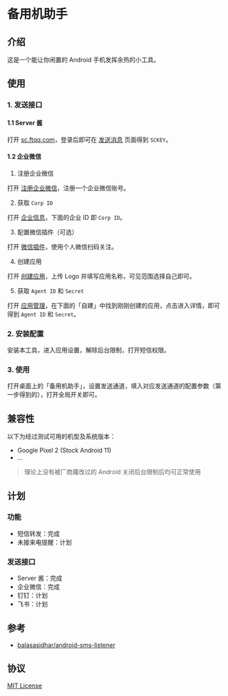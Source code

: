 # 备用机助手

## 介绍

这是一个能让你闲置的 Android 手机发挥余热的小工具。

## 使用

### 1. 发送接口

#### 1.1 Server 酱

打开 [sc.ftqq.com](https://sc.ftqq.com)，登录后即可在 [发送消息](https://sc.ftqq.com/?c=code) 页面得到 `SCKEY`。

#### 1.2 企业微信

1. 注册企业微信

打开 [注册企业微信](https://work.weixin.qq.com/wework_admin/register_wx?from=loginpage)，注册一个企业微信账号。

2. 获取 `Corp ID`

打开 [企业信息](https://work.weixin.qq.com/wework_admin/frame#profile)，下面的企业 ID 即 `Corp ID`。

3. 配置微信插件（可选）

打开 [微信插件](https://work.weixin.qq.com/wework_admin/frame#profile/wxPlugin)，使用个人微信扫码关注。

4. 创建应用

打开 [创建应用](https://work.weixin.qq.com/wework_admin/frame#apps/createApiApp)，上传 Logo 并填写应用名称，可见范围选择自己即可。

5. 获取 `Agent ID` 和 `Secret`

打开 [应用管理](https://work.weixin.qq.com/wework_admin/frame#apps)，在下面的「自建」中找到刚刚创建的应用，点击进入详情，即可得到 `Agent ID` 和 `Secret`。

### 2. 安装配置

安装本工具，进入应用设置，解除后台限制，打开短信权限。

### 3. 使用

打开桌面上的「备用机助手」，设置发送通道，填入对应发送通道的配置参数（第一步得到的），打开全局开关即可。

## 兼容性

以下为经过测试可用的机型及系统版本：

* Google Pixel 2 (Stock Android 11)
* ...

> 理论上没有被厂商魔改过的 Android 关闭后台限制后均可正常使用

## 计划

### 功能

* 短信转发：完成
* 未接来电提醒：计划

### 发送接口

* Server 酱：完成
* 企业微信：完成
* 钉钉：计划
* 飞书：计划

## 参考

* [balasasidhar/android-sms-listener](https://github.com/balasasidhar/android-sms-listener)

## 协议

[MIT License](https://github.com/rinne-dev/backuphone/blob/main/LICENSE)

